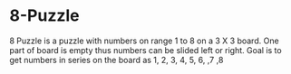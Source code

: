 8-Puzzle
========

8 Puzzle is a puzzle with numbers on range 1 to 8 on a 3 X 3 board. One part of board is empty thus numbers can be slided left or right. Goal is to get numbers in series on the board as 1, 2, 3, 4, 5, 6, ,7 ,8 
